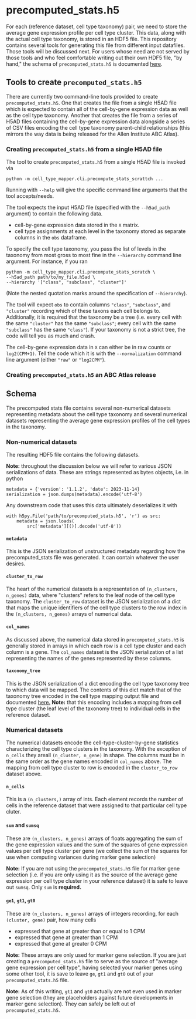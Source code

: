# precomputed_stats.h5

For each (reference dataset, cell type taxonomy) pair, we need to store
the average gene expression profile per cell type cluster. This data, along
with the actual cell type taxonomy, is stored in an HDF5 file. This repository
contains several tools for generating this file from different input datafiles.
Those tools will be discussed next. For users whose need are not served
by those tools and who feel comfortable writing out their own HDF5 file,
"by hand," the schema of `precomputed_stats.h5` is documented [here](#Schema).

## Tools to create `precomputed_stats.h5`

There are currently two command-line tools provided to create
`precomputed_stats.h5`. One that creates the file from a single H5AD file
which is expected to contain all of the cell-by-gene expression data as well
as the cell type taxonomy. Another that creates the file from a series of
H5AD files containing the cell-by-gene expression data alongside a series of
CSV files encoding the cell type taxonomy parent-child relationships (this
mirrors the way data is being released for the Allen Institute ABC Atlas).

### Creating `precomputed_stats.h5` from a single H5AD file

The tool to create `precomputed_stats.h5` from a single H5AD file is invoked
via
```
python -m cell_type_mapper.cli.precompute_stats_scrattch ...
```
Running with `--help` will give the specific command line arguments that the
tool accepts/needs.

The tool expects the input H5AD file (specified with the `--h5ad_path` argument)
to contain the following data.

- cell-by-gene expression data stored in the `X` matrix.
- cell type assignments at each level in the taxonomy stored as separate columns
in the `obs` dataframe.

To specify the cell type taxonomy, you pass the list of levels in the taxonomy
from most gross to most fine in the `--hierarchy` command line argument. For
instance, if you ran
```
python -m cell_type_mapper.cli.precompute_stats_scratch \
--h5ad_path path/to/my_file.h5ad \
--hierarchy '["class", "subclass", "cluster"]'
```
(Note the nested quotation marks around the specification of `--hierarchy`).

The tool will expect `obs` to contain columns `"class"`, `"subclass"`, and
`"cluster"` recording which of these taxons each cell belongs to. Additionally,
it is required that the taxonomy be a tree (i.e. every cell with the same
`"cluster"` has the same `"subclass"`; every cell with the same `"subclass"` has
the same `"class"`). If your taxonomy is not a strict tree, the code will
tell you as much and crash.

The cell-by-gene expression data in `X` can either be in raw counts or
`log2(CPM+1)`. Tell the code which it is with the `--normalization` command line
argument (either `"raw"` or `"log2CPM"`).


### Creating `precomputed_stats.h5` an ABC Atlas release


## Schema

The precomputed stats file contains several non-numerical datasets representing
metadata about the cell type taxonomy and several numerical datasets
representing the average gene expression profiles of the cell types in the
taxonomy.

### Non-numerical datasets

The resulting HDF5 file contains the following datasets.

**Note:** throughout the discussion below we will refer to various
JSON serializations of data. These are strings represented as bytes
objects, i.e. in python
```
metadata = {'version': '1.1.2', 'date': 2023-11-14}
serialization = json.dumps(metadata).encode('utf-8')
```
Any downstream code that uses this data ultimately deserializes it with
```
with h5py.File('path/to/precomputed_stats.h5', 'r') as src:
    metadata = json.loads(
        src['metadata'][()].decode('utf-8'))
```

#### `metadata`

This is the JSON serialization of unstructured metadata regarding how
the precomputed_stats file was generated. It can contain whatever the
user desires.

#### `cluster_to_row`

The heart of the numerical datasets is a representation of
`(n_clusters, n_genes)` data, where "clusters" refers to the leaf node
of the cell type taxonomy. The `cluster_to_row` dataset is the JSON
serialization of a dict that maps the unique identifiers of the cell
type clusters to the row index in the `(n_clusters, n_genes)` arrays
of numerical data.

#### `col_names`

As discussed above, the numerical data stored in `precomputed_stats.h5`
is generally stored in arrays in which each row is a cell type cluster
and each column is a gene. The `col_names` dataset is the JSON serialization
of a list representing the names of the genes represented by these columns.

#### `taxonomy_tree`

This is the JSON serialization of a dict encoding the cell type
taxonomy tree to which data will be mapped. The contents of this dict match
that of the taxonomy tree encoded in the cell type mapping output file and
documented
[here.](../output.md#taxonomy_tree) **Note:** that this encoding includes a
mapping from cell type cluster (the leaf level of the taxonomy tree) to
individual cells in the reference dataset.


### Numerical datasets

The numerical datasets encode the cell-type-cluster-by-gene statistics
characterizing the cell type clusters in the taxonomy. With the exception
of `n_cells` they areall `(n_cluster, n_gene)` in shape. The columns must
be in the same order as the gene names encoded in `col_names` above.
The mapping from cell type cluster to row is encoded in the `cluster_to_row`
dataset above.

#### `n_cells`

This is a `(n_clusters,)` array of ints. Each element records the number
of cells in the reference dataset that were assigned to that particular
cell type cluter.

#### `sum` and `sumsq`

These are `(n_clusters, n_genes)` arrays of floats aggregating the sum of the
gene expression values and the sum of the squares of gene expression values
per cell type cluster per gene (we collect the sum of the squares for use
when computing variances during marker gene selection)

**Note:** If you are not using the `precomputed_stats.h5` file for marker
gene selection (i.e. if you are only using it as the source of the average
gene expression per cell type cluster in your reference dataset) it is safe
to leave out `sumsq`. Only `sum` is **required.**

#### `ge1`, `gt1`, `gt0`

These are `(n_clusters, n_genes)` arrays of integers recording, for each
`(cluster, gene)` pair, how many cells

- expressed that gene at greater than or equal to 1 CPM
- expressed that gene at greater than 1 CPM
- expressed that gene at greater 0 CPM

**Note:** These arrays are only used for marker gene selection. If you are just
creating a `precomputed_stats.h5` file to serve as the source of
"average gene expression per cell type", having selected your marker genes
using some other tool, it is save to leave `ge`, `gt1` and `gt0` out of your
`precomputed_stats.h5` file.

**Note:** As of this writing, `gt1` and `gt0` actually are not even used
in marker gene selection (they are placeholders against future developments
in marker gene selection). They can safely be left out of
`precomputed_stats.h5`.
